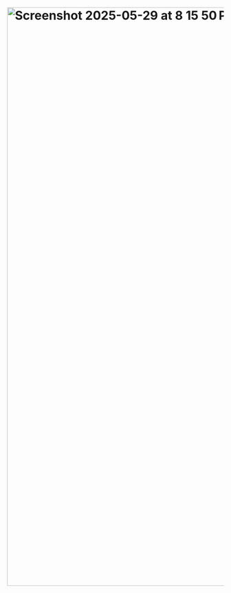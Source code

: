 # <img width="1344" alt="Screenshot 2025-05-29 at 8 15 50 PM" src="https://github.com/user-attachments/assets/31c8ff1a-aa44-4318-903b-821df350d4f5" />
